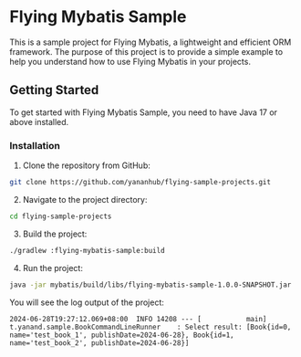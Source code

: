 # Flying Mybatis Sample

This is a sample project for Flying Mybatis, a lightweight and efficient ORM framework.
The purpose of this project is to provide a simple example to help you understand 
how to use Flying Mybatis in your projects.

## Getting Started

To get started with Flying Mybatis Sample, you need to have Java 17 or above installed.

### Installation

1. Clone the repository from GitHub:
```bash
git clone https://github.com/yananhub/flying-sample-projects.git
```
2. Navigate to the project directory:
```bash
cd flying-sample-projects
```
3. Build the project:
```bash
./gradlew :flying-mybatis-sample:build
```
4. Run the project:
```bash
java -jar mybatis/build/libs/flying-mybatis-sample-1.0.0-SNAPSHOT.jar
```

You will see the log output of the project:
```text
2024-06-28T19:27:12.069+08:00  INFO 14208 --- [           main] t.yanand.sample.BookCommandLineRunner    : Select result: [Book{id=0, name='test_book_1', publishDate=2024-06-28}, Book{id=1, name='test_book_2', publishDate=2024-06-28}]
```



